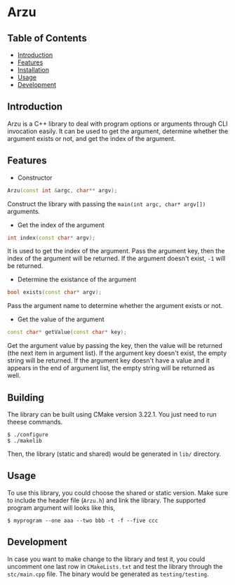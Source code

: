 # Arzu

## Table of Contents
- [Introduction](#introduction)
- [Features](#features)
- [Installation](#installation)
- [Usage](#usage)
- [Development](#development)

## Introduction
Arzu is a C++ library to deal with program options or arguments through CLI
invocation easily. It can be used to get the argument, determine whether the
argument exists or not, and get the index of the argument.

## Features
- Constructor
```cpp
Arzu(const int &argc, char** argv);
```
Construct the library with passing the `main(int argc, char* argv[])` arguments.

- Get the index of the argument
```cpp
int index(const char* argv);
```
It is used to get the index of the argument. Pass the argument key, then the
index of the argument will be returned. If the argument doesn't exist, `-1` will
be returned.

- Determine the existance of the argument
```cpp
bool exists(const char* argv);
```
Pass the argument name to determine whether the argument exists or not.

- Get the value of the argument
```cpp
const char* getValue(const char* key);
```
Get the argument value by passing the key, then the value will be returned (the
next item in argument list). If the argument key doesn't exist, the empty string
will be returned. If the argument key doesn't have a value and it appears in the
end of argument list, the empty string will be returned as well.

## Building
The library can be built using CMake version 3.22.1. You just need to run
theese commands.
```
$ ./configure
$ ./makelib
```
Then, the library (static and shared) would be generated in `lib/` directory.

## Usage
To use this library, you could choose the shared or static version. Make sure to
include the header file (`Arzu.h`) and link the library.
The supported program argument will looks like this,
```
$ myprogram --one aaa --two bbb -t -f --five ccc
```

## Development
In case you want to make change to the library and test it, you could uncomment
one last row in `CMakeLists.txt` and test the library through the `stc/main.cpp`
file. The binary would be generated as `testing/testing`.